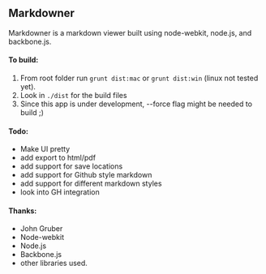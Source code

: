 ## Markdowner

Markdowner is a markdown viewer built using node-webkit, node.js, and backbone.js. 

#### To build:

1. From root folder run ```grunt dist:mac```  or  ```grunt dist:win``` (linux not tested yet). 
2. Look in ```./dist``` for the build files
3. Since this app is under development, --force flag might be needed to build ;)

#### Todo:

- Make UI pretty
- add export to html/pdf
- add support for save locations
- add support for Github style markdown
- add support for different markdown styles
- look into GH integration


#### Thanks:
- John Gruber
- Node-webkit 
- Node.js
- Backbone.js
- other libraries used.
